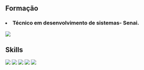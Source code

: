 <h2> Formação</h2>
<h3><li>Técnico em desenvolvimento de sistemas- Senai.</li></h3>

<img src="https://github-readme-stats.vercel.app/api/?username=gmrques&amp;show_icons=true&amp;title_color=f58a18&amp;icon_color=f58a18&amp;text_color=dc645c&amp;bg_color=f4f4f4" style="max-width: 100%;">

<h2>Skills</h2>
<div style="display: inline-block">
  <img src="https://img.shields.io/badge/HTML-FF6316?style=for-the-badge&logo=html5&logoColor=white" />
  <img src="https://img.shields.io/badge/CSS-1572B6?style=for-the-badge&logo=css3&logoColor=white" />
  <img src="https://img.shields.io/badge/JavaScript-323330?style=for-the-badge&logo=javascript&logoColor=F7DF1E" />
  <img src="https://img.shields.io/badge/Bootstrap-563D7C?style=for-the-badge&logo=bootstrap&logoColor=white" />
  <img src="https://img.shields.io/badge/PHP-563D7C?style=for-the-badge&logo=php&logoColor=white" />
  <!-- <img src="https://img.shields.io/badge/.NET-5C2D91?style=for-the-badge&logo=.net&logoColor=white" />
  <img src="https://img.shields.io/badge/C%23-5C2D91?style=for-the-badge&logo=c-sharp&logoColor=white" /> -->
</div>



<!--
**gbbgalvao/gbbgalvao** is a ✨ _special_ ✨ repository because its `README.md` (this file) appears on your GitHub profile.

Here are some ideas to get you started:

- 🔭 I’m currently working on ...
- 🌱 I’m currently learning ...
- 👯 I’m looking to collaborate on ...
- 🤔 I’m looking for help with ...
- 💬 Ask me about ...
- 📫 How to reach me: ...
- 😄 Pronouns: ...
- ⚡ Fun fact: ...
-->
